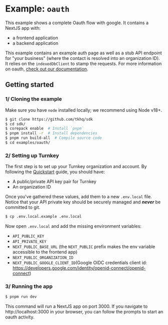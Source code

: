 # Example: `oauth`

This example shows a complete Oauth flow with google. It contains a NextJS app with:

- a frontend application
- a backend application

This example contains an example auth page as well as a stub API endpoint for "your business" (where the contact is resolved into an organization ID). It relies on the `indexedDbClient` to stamp the requests. For more information on oauth, [check out our documentation](https://docs.turnkey.com/features/oauth).

## Getting started

### 1/ Cloning the example

Make sure you have `node` installed locally; we recommend using Node v18+.

```bash
$ git clone https://github.com/tkhq/sdk
$ cd sdk/
$ corepack enable  # Install `pnpm`
$ pnpm install -r  # Install dependencies
$ pnpm run build-all  # Compile source code
$ cd examples/oauth/
```

### 2/ Setting up Turnkey

The first step is to set up your Turnkey organization and account. By following the [Quickstart](https://docs.turnkey.com/getting-started/quickstart) guide, you should have:

- A public/private API key pair for Turnkey
- An organization ID

Once you've gathered these values, add them to a new `.env.local` file. Notice that your API private key should be securely managed and **_never_** be committed to git.

```bash
$ cp .env.local.example .env.local
```

Now open `.env.local` and add the missing environment variables:

- `API_PUBLIC_KEY`
- `API_PRIVATE_KEY`
- `NEXT_PUBLIC_BASE_URL` (the `NEXT_PUBLIC` prefix makes the env variable accessible to the frontend app)
- `NEXT_PUBLIC_ORGANIZATION_ID`
- `NEXT_PUBLIC_GOOGLE_CLIENT_ID`(Google OIDC credentials client id: https://developers.google.com/identity/openid-connect/openid-connect)

### 3/ Running the app

```bash
$ pnpm run dev
```

This command will run a NextJS app on port 3000. If you navigate to http://localhost:3000 in your browser, you can follow the prompts to start an oauth activity.
